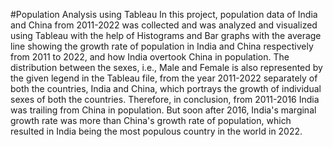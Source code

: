 #Population Analysis using Tableau 
In this project, population data of India and China from 2011-2022 was collected and was analyzed and visualized using Tableau with the help of Histograms and Bar graphs with the average line showing the growth rate of population in India and China respectively from 2011 to 2022, and how India overtook China in population. 
The distribution between the sexes, i.e., Male and Female is also represented by the given legend in the Tableau file, from the year 2011-2022 separately of both the countries, India and China, which portrays the growth of individual sexes of both the countries. 
Therefore, in conclusion, from 2011-2016 India was trailing from China in population. 
But soon after 2016, India's marginal growth rate was more than China's growth rate of population, which resulted in India being the most populous country in the world in 2022.  
